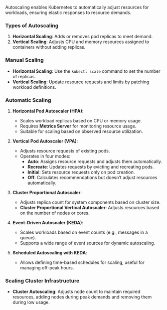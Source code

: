 
Autoscaling enables Kubernetes to automatically adjust resources for workloads, ensuring elastic responses to resource demands.

### Types of Autoscaling

1. **Horizontal Scaling**: Adds or removes pod replicas to meet demand.
2. **Vertical Scaling**: Adjusts CPU and memory resources assigned to containers without adding replicas.

### Manual Scaling

- **Horizontal Scaling**: Use the `kubectl scale` command to set the number of replicas.
- **Vertical Scaling**: Update resource requests and limits by patching workload definitions.

### Automatic Scaling

1. **Horizontal Pod Autoscaler (HPA)**:
   - Scales workload replicas based on CPU or memory usage.
   - Requires **Metrics Server** for monitoring resource usage.
   - Suitable for scaling based on observed resource utilization.

2. **Vertical Pod Autoscaler (VPA)**:
   - Adjusts resource requests of existing pods.
   - Operates in four modes:
     - **Auto**: Assigns resource requests and adjusts them automatically.
     - **Recreate**: Updates requests by evicting and recreating pods.
     - **Initial**: Sets resource requests only on pod creation.
     - **Off**: Calculates recommendations but doesn’t adjust resources automatically.

3. **Cluster Proportional Autoscaler**:
   - Adjusts replica count for system components based on cluster size.
   - **Cluster Proportional Vertical Autoscaler**: Adjusts resources based on the number of nodes or cores.

4. **Event-Driven Autoscaler (KEDA)**:
   - Scales workloads based on event counts (e.g., messages in a queue).
   - Supports a wide range of event sources for dynamic autoscaling.

5. **Scheduled Autoscaling with KEDA**:
   - Allows defining time-based schedules for scaling, useful for managing off-peak hours.

### Scaling Cluster Infrastructure

- **Cluster Autoscaling**: Adjusts node count to maintain required resources, adding nodes during peak demands and removing them during low usage.

